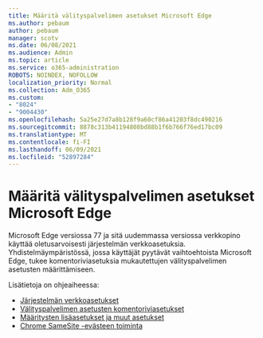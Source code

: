 ```yaml
---
title: Määritä välityspalvelimen asetukset Microsoft Edge
ms.author: pebaum
author: pebaum
manager: scotv
ms.date: 06/08/2021
ms.audience: Admin
ms.topic: article
ms.service: o365-administration
ROBOTS: NOINDEX, NOFOLLOW
localization_priority: Normal
ms.collection: Adm_O365
ms.custom:
- "8024"
- "9004430"
ms.openlocfilehash: 5a25e27d7a8b128f9a60cf86a41203f8dc490216
ms.sourcegitcommit: 8878c313b41194808bd88b1f6b766f76ed17bc09
ms.translationtype: MT
ms.contentlocale: fi-FI
ms.lasthandoff: 06/09/2021
ms.locfileid: "52897284"
---
```

# <a name="use-command-line-options-to-configure-proxy-settings-in-microsoft-edge"></a>Määritä välityspalvelimen asetukset Microsoft Edge

Microsoft Edge versiossa 77 ja sitä uudemmassa versiossa verkkopino käyttää oletusarvoisesti järjestelmän verkkoasetuksia. Yhdistelmäympäristössä, jossa käyttäjät pyytävät vaihtoehtoista Microsoft Edge, tukee komentoriviasetuksia mukautettujen välityspalvelimen asetusten määrittämiseen. 

Lisätietoja on ohjeaiheessa:

- [Järjestelmän verkkoasetukset](/deployedge/edge-learnmore-cmdline-options-proxy-settings#system-network-settings)
- [Välityspalvelimen asetusten komentoriviasetukset](/deployedge/edge-learnmore-cmdline-options-proxy-settings#system-network-settings)
- [Määritysten lisäasetukset ja muut asetukset](https://go.microsoft.com/fwlink/?linkid=2134293)
- [Chrome SameSite -evästeen toiminta](/office365/troubleshoot/miscellaneous/chrome-behavior-affects-applications)